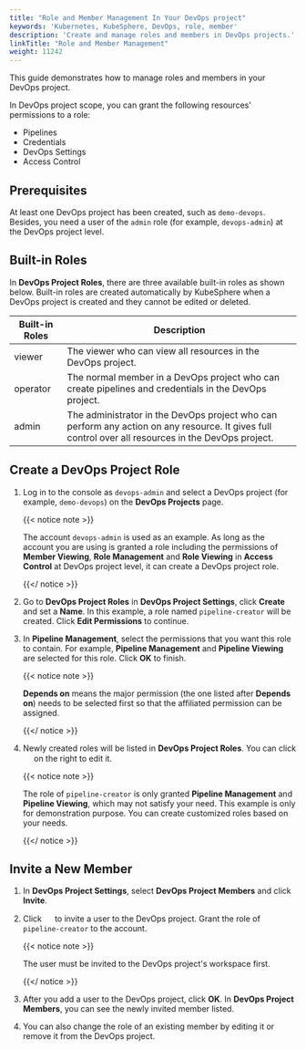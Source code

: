 ```yaml
---
title: "Role and Member Management In Your DevOps project"
keywords: 'Kubernetes, KubeSphere, DevOps, role, member'
description: 'Create and manage roles and members in DevOps projects.'
linkTitle: "Role and Member Management"
weight: 11242
---
```


This guide demonstrates how to manage roles and members in your DevOps project.

In DevOps project scope, you can grant the following resources' permissions to a role:

- Pipelines
- Credentials
- DevOps Settings
- Access Control

## Prerequisites

At least one DevOps project has been created, such as `demo-devops`. Besides, you need a user of the `admin` role (for example, `devops-admin`) at the DevOps project level. 

## Built-in Roles

In **DevOps Project Roles**, there are three available built-in roles as shown below. Built-in roles are created automatically by KubeSphere when a DevOps project is created and they cannot be edited or deleted.

| Built-in Roles     | Description                                                  |
| ------------------ | ------------------------------------------------------------ |
| viewer | The viewer who can view all resources in the DevOps project. |
| operator   | The normal member in a DevOps project who can create pipelines and credentials in the DevOps project. |
| admin     | The administrator in the DevOps project who can perform any action on any resource. It gives full control over all resources in the DevOps project. |

## Create a DevOps Project Role

1. Log in to the console as `devops-admin` and select a DevOps project (for example, `demo-devops`) on the **DevOps Projects** page.

   {{< notice note >}}

   The account `devops-admin` is used as an example. As long as the account you are using is granted a role including the permissions of **Member Viewing**, **Role Management** and **Role Viewing** in **Access Control** at DevOps project level, it can create a DevOps project role.

   {{</ notice >}} 

2. Go to **DevOps Project Roles** in **DevOps Project Settings**, click **Create** and set a **Name**. In this example, a role named `pipeline-creator` will be created. Click **Edit Permissions** to continue.

3. In **Pipeline Management**, select the permissions that you want this role to contain. For example, **Pipeline Management** and **Pipeline Viewing** are selected for this role. Click **OK** to finish.

   {{< notice note >}} 

   **Depends on** means the major permission (the one listed after **Depends on**) needs to be selected first so that the affiliated permission can be assigned.

   {{</ notice >}} 

4. Newly created roles will be listed in **DevOps Project Roles**. You can click <img src="/images/docs/common-icons/three-dots.png" height="15px"> on the right to edit it.

   {{< notice note >}} 

   The role of `pipeline-creator` is only granted **Pipeline Management** and **Pipeline Viewing**, which may not satisfy your need. This example is only for demonstration purpose. You can create customized roles based on your needs.

   {{</ notice >}} 

## Invite a New Member

1. In **DevOps Project Settings**, select **DevOps Project Members** and click **Invite**.

2. Click <img src="/images/docs/common-icons/invite-member-button.png" height="15px"> to invite a user to the DevOps project. Grant the role of `pipeline-creator` to the account. 

   {{< notice note >}} 

   The user must be invited to the DevOps project's workspace first.

   {{</ notice >}} 

3. After you add a user to the DevOps project, click **OK**. In **DevOps Project Members**, you can see the newly invited member listed.

4. You can also change the role of an existing member by editing it or remove it from the DevOps project.



